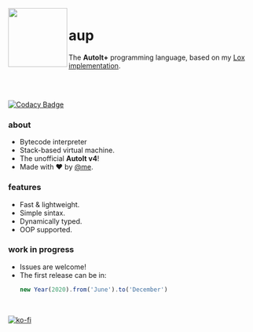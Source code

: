 <img align="left" src="https://github.com/wy3/aup/blob/stack_based/aup.png?raw=true" width="120px">

# aup
The **AutoIt+** programming language, based on my [Lox implementation](https://github.com/wy3/lox).

<br>
<br>

[![Codacy Badge](https://api.codacy.com/project/badge/Grade/d0c722a1ed1e41d6a97dce63c9122d40)](https://app.codacy.com/gh/autoitplus/aup?utm_source=github.com&utm_medium=referral&utm_content=autoitplus/aup&utm_campaign=Badge_Grade_Dashboard)

### about
- Bytecode interpreter
- Stack-based virtual machine.
- The unofficial **AutoIt v4**!
- Made with ❤ by [@me](https://github.com/nomi-san).

### features
- Fast & lightweight.
- Simple sintax.
- Dynamically typed.
- OOP supported.

### work in progress
- Issues are welcome!
- The first release can be in:
  ```js
  new Year(2020).from('June').to('December')
  ```
  
<br>

[![ko-fi](https://www.ko-fi.com/img/githubbutton_sm.svg)](https://ko-fi.com/L3L6W74V)
